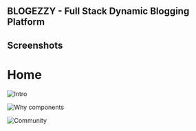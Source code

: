 ## BLOGEZZY - Full Stack Dynamic Blogging Platform

## Screenshots

# Home

![Intro](https://github.com/shrey7ansh07/project-blog-frontend/assets/120119737/5658480b-e265-427c-9988-a0cb2f5ccbd4)

![Why components](https://github.com/shrey7ansh07/project-blog-frontend/assets/120119737/f6fc268b-1e6c-4516-93b1-ad77c149e3c3)

![Community](https://github.com/shrey7ansh07/project-blog-frontend/assets/120119737/a778205b-0def-4d7f-b5ca-51ef4f4451dc)
